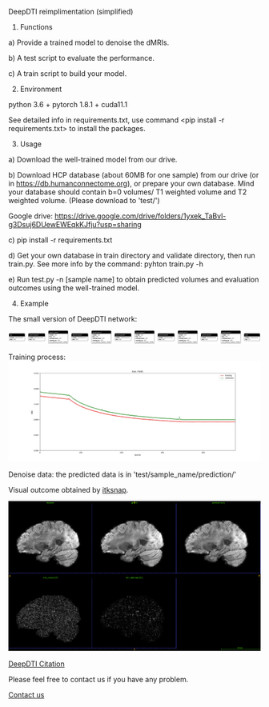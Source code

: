 
DeepDTI reimplimentation (simplified)



1. Functions

  a) Provide a trained model to denoise the dMRIs.

  b) A test script to evaluate the performance.

  c) A train script to build your model.

2. Environment

  python 3.6 + pytorch 1.8.1 + cuda11.1

  See detailed info in requirements.txt, use command <pip install -r requirements.txt> to install the packages.

3. Usage

  a) Download the well-trained model from our drive.

  b) Download HCP database (about 60MB for one sample) from our drive (or in https://db.humanconnectome.org), or prepare your own database.
Mind your database should contain b=0 volumes/ T1 weighted volume and T2 weighted volume. (Please download to 'test/')

  Google drive: https://drive.google.com/drive/folders/1yxek_TaBvl-g3Dsuj6DUewEWEqkKJfju?usp=sharing

  c) pip install -r requirements.txt

  d) Get your own database in train directory and validate directory, then run train.py. See more info by the command: pyhton train.py -h

  e) Run test.py -n [sample name] to obtain predicted volumes and evaluation outcomes using the well-trained model.

4. Example

  The small version of DeepDTI network:

![model](Examples/model.png)


  Training process:
![loss](Examples/loss.jpg)

  Denoise data: the predicted data is in 'test/sample_name/prediction/'


  
  Visual outcome obtained by [itksnap](http://www.itksnap.org/pmwiki/pmwiki.php).

![outcome](Examples/outcome.png )


[DeepDTI Citation](https://www.sciencedirect.com/science/article/pii/S1053811920305036?via%3Dihub)
  

Please feel free to contact us if you have any problem.

[Contact us](jinnanhu@zhejianglab.com)
